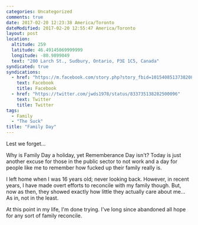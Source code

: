 ```yaml
---
categories: Uncategorized
comments: true
date: 2017-02-20 12:23:38 America/Toronto
dateModified: 2017-02-20 12:55:47 America/Toronto
layout: post
location:
  altitude: 259
  latitude: 46.49145069999999
  longitude: -80.9899049
  text: "200 Larch St., Sudbury, Ontario, P3E 1C5, Canada"
syndicated: true
syndications:
  - href: "https://m.facebook.com/story.php?story_fbid=10154085137382084&id=719142083"
    text: Facebook
    title: Facebook
  - href: "https://twitter.com/jwds1978/status/833735138282500096"
    text: Twitter
    title: Twitter
tags:
  - Family
  - "The Suck"
title: "Family Day"
---
```


Lest we forget&hellip;

Why is Family Day a holiday, yet Rememberance Day isn't? Today is just another excuse for those in the public sector to not work and a day for people like me to remember how fucked up their family really is.

I left home when I was 16 years old; never looking back. However, in recent years, I have made overt efforts to reconcile with my family though. But, now as then, they showed exactly how little they actually care about me&hellip; As in, not in the least.

At this point in my life, I'm done trying. I've long since abandoned all hope for any sort of family reconcile.
